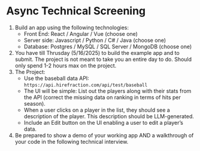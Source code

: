 # Async Technical Screening

1.  Build an app using the following technologies:
    *   Front End: React / Angular / Vue (choose one)
    *   Server side: Javascript / Python / C# / Java (choose one)
    *   Database: Postgres / MySQL / SQL Server / MongoDB (choose one)
2.  You have till Thrusday (5/16/2025) to build the example app and to submit. The project is not meant to take you an entire day to do. Should only spend 1-2 hours max on the project.
3.  The Project:
    *   Use the baseball data API: `https://api.hirefraction.com/api/test/baseball`
    *   The UI will be simple: List out the players along with their stats from the API (correct the missing data on ranking in terms of hits per season).
    *   When a user clicks on a player in the list, they should see a description of the player. This description should be LLM-generated.
    *   Include an Edit button on the UI enabling a user to edit a player’s data.
4.  Be prepared to show a demo of your working app AND a walkthrough of your code in the following technical interview.

